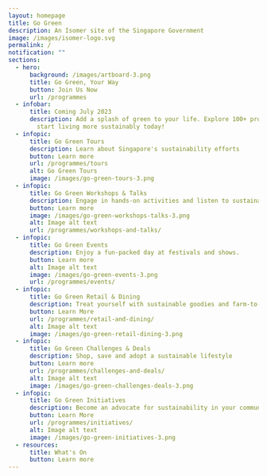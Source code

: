 ```yaml
---
layout: homepage
title: Go Green
description: An Isomer site of the Singapore Government
image: /images/isomer-logo.svg
permalink: /
notification: ""
sections:
  - hero:
      background: /images/artboard-3.png
      title: Go Green, Your Way
      button: Join Us Now
      url: /programmes
  - infobar:
      title: Coming July 2023
      description: Add a splash of green to your life. Explore 100+ programmes and
        start living more sustainably today!
  - infopic:
      title: Go Green Tours
      description: Learn about Singapore's sustainability efforts
      button: Learn more
      url: /programmes/tours
      alt: Go Green Tours
      image: /images/go-green-tours-3.png
  - infopic:
      title: Go Green Workshops & Talks
      description: Engage in hands-on activities and listen to sustainability conferences.
      button: Learn more
      image: /images/go-green-workshops-talks-3.png
      alt: Image alt text
      url: /programmes/workshops-and-talks/
  - infopic:
      title: Go Green Events
      description: Enjoy a fun-packed day at festivals and shows.
      button: Learn more
      alt: Image alt text
      image: /images/go-green-events-3.png
      url: /programmes/events/
  - infopic:
      title: Go Green Retail & Dining
      description: Treat yourself with sustainable goodies and farm-to-table experiences.
      button: Learn More
      url: /programmes/retail-and-dining/
      alt: Image alt text
      image: /images/go-green-retail-dining-3.png
  - infopic:
      title: Go Green Challenges & Deals
      description: Shop, save and adopt a sustainable lifestyle
      button: Learn more
      url: /programmes/challenges-and-deals/
      alt: Image alt text
      image: /images/go-green-challenges-deals-3.png
  - infopic:
      title: Go Green Initiatives
      description: Become an advocate for sustainability in your community.
      button: Learn More
      url: /programmes/initiatives/
      alt: Image alt text
      image: /images/go-green-initiatives-3.png
  - resources:
      title: What's On
      button: Learn more
---
```

